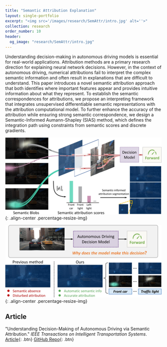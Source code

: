 ```yaml
---
title: "Semantic Attribution Explanation"
layout: single-portfolio
excerpt: "<img src='/images/research/SemAttr/intro.jpg' alt=''>"
collection: research
order_number: 10
header: 
  og_image: "research/SemAttr/intro.jpg"
---
```


Understanding decision-making in autonomous driving models is essential for real-world applications. Attribution methods are a primary research direction for explaining neural network decisions. However, in the context of autonomous driving, numerical attributions fail to interpret the complex semantic information and often result in explanations that are difficult to understand. This paper introduces a novel semantic attribution approach that both identifies where important features appear and provides intuitive information about what they represent. To establish the semantic correspondences for attributions, we propose an interpreting framework that integrates unsupervised differentiable semantic representations with the attribution computational model. To further enhance the accuracy of the attribution while ensuring strong semantic correspondence, we design a Semantic-Informed Aumann-Shapley (SIAS) method, which defines the integration path using constraints from semantic scores and discrete gradients.

![](/images/research/SemAttr/method-attr.jpg){: .align-center .percentage-resize-img}

![](/images/research/SemAttr/intro.jpg){: .align-center .percentage-resize-img}

## Article
"Understanding Decision-Making of Autonomous Driving via Semantic Attribution." *IEEE Transactions on Intelligent Transportation Systems*. [Article](https://ieeexplore.ieee.org/document/10738125){: .btn} [GitHub Repo](https://github.com/GlowingHorse/){: .btn}
